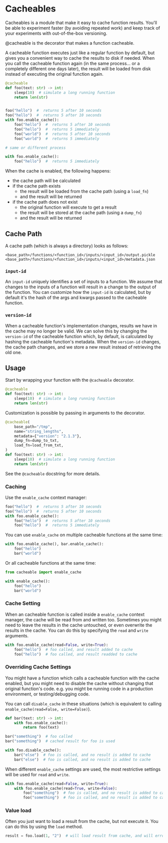# Cacheables

Cacheables is a module that make it easy to cache function results. You'll be
able to experiment faster (by avoiding repeated work) and keep track of your
experiments with out-of-the-box versioning.

@cacheable is the decorator that makes a function cacheable.

A cacheable function executes just like a regular function by default, but gives
you a convenient way to cache the results to disk if needed. When you call the
cacheable function again (in the same process... or a completely different one
days later), the result will be loaded from disk instead of executing the
original function again.

```python
@cacheable
def foo(text: str) -> int:
    sleep(10)  # simulate a long running function
    return len(str)


foo("hello")  #  returns 5 after 10 seconds
foo("hello")  #  returns 5 after 10 seconds
with foo.enable_cache():
    foo("hello")  #  returns 5 after 10 seconds
    foo("hello")  #  returns 5 immediately
    foo("world")  #  returns 5 after 10 seconds
    foo("world")  #  returns 5 immediately

# same or different process

with foo.enable_cache():
    foo("hello")  #  returns 5 immediately
```

When the cache is enabled, the following happens:

* the cache path will be calculated
* if the cache path exists
    * the result will be loaded from the cache path (using a `load_fn`)
    * and the result will be returned
* if the cache path does not exist
    * the original function will execute to get a result
    * the result will be stored at the cache path (using a `dump_fn`)
    * and the result will be returned

## Cache Path

A cache path (which is always a directory) looks as follows:

```
<base_path>/functions/<function_id>/inputs/<input_id>/output.pickle
<base_path>/functions/<function_id>/inputs/<input_id>/metadata.json
```

### `input-id`

An `input-id` uniquely identifies a set of inputs to a function. We assume that
changes to the inputs of a function will result in a change to the output of the
function. You can customize how the `input-id` is calculated, but by default it's
the hash of the args and kwargs passed to the cacheable function.

### `version-id`

When a cacheable function's implementation changes, results we have in the cache may no
longer be valid. We can solve this by changing the `version-id` of the cacheable
function which, by default, is calculated by hashing the cacheable function's
metadata. When the `version-id` changes, the cache path changes, and we store
a new result instead of retrieving the old one.

## Usage

Start by wrapping your function with the `@cacheable` decorator.

```python
@cacheable
def foo(text: str) -> int:
    sleep(10)  # simulate a long running function
    return len(str)
```

Customization is possible by passing in arguments to the decorator.

```python
@cacheable(
    base_path="/tmp",
    name="string_lengths",
    metadata={"version": "2.1.3"},
    dump_fn=dump_to_txt,
    load_fn=load_from_txt,
)
def foo(text: str) -> int:
    sleep(10)  # simulate a long running function
    return len(str)
```

See the `@cacheable` docstring for more details.

### Caching

Use the `enable_cache` context manager:

```python
foo("hello")  #  returns 5 after 10 seconds
foo("hello")  #  returns 5 after 10 seconds
with foo.enable_cache():
    foo("hello")  #  returns 5 after 10 seconds
    foo("hello")  #  returns 5 immediately
```

You can use `enable_cache` on multiple cacheable functions at the same time:

```python
with foo.enable_cache(), bar.enable_cache():
    foo("hello")
    bar("world")
```

Or all cacheable functions at the same time:

```python
from cacheable import enable_cache

with enable_cache():
    foo("hello")
    bar("world")
```


### Cache Setting

When an cacheable function is called inside a `enable_cache` context manager, the
cache will be read from and written too. Sometimes you might need to leave the
results in the cache untouched, or even overwrite the results in the cache. You can
do this by specifying the `read` and `write` arguments.

```python
with foo.enable_cache(read=False, write=True):
    foo("hello")  # foo called, and result added to cache
    foo("hello")  # foo called, and result readded to cache
```

### Overriding Cache Settings

You might have a function which calls a cacheable function with the cache
enabled, but you might need to disable the cache without changing that original
function's code. e.g. you might be running code in a production environment, or
testing/debugging code.

You can call `disable_cache` in these situations (which is equivalent to calling
`enable_cache(read=False, write=False)`).

```python
def bar(text: str) -> int:
    with foo.enable_cache():
        return foo(text)

bar("something")  # foo called
bar("something")  # cached result for foo is used

with foo.disable_cache():
    bar("else")  # foo is called, and no result is added to cache
    bar("else")  # foo is called, and no result is added to cache
```

When different `enable_cache` settings are used, the most restrictive settings
will be used for `read` and `write`.

```python
with foo.enable_cache(read=False, write=True):
    with foo.enable_cache(read=True, write=False):
        foo("something")  # foo is called, and no result is added to cache
        foo("something")  # foo is called, and no result is added to cache
```

### Value load

Often you just want to load a result from the cache, but not execute it.
You can do this by using the `load` method.

```python
result = foo.load(1, "2")  # will load result from cache, and will error if result is not in cache
```
